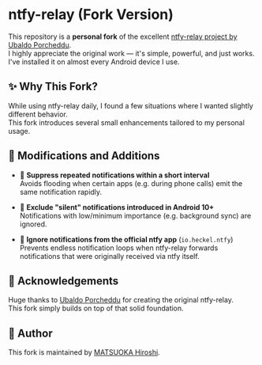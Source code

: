 # ntfy-relay (Fork Version)

This repository is a **personal fork** of the excellent [ntfy-relay project by Ubaldo Porcheddu](https://github.com/eja-dev/ntfy-relay).  
I highly appreciate the original work — it's simple, powerful, and just works. I've installed it on almost every Android device I use.

## ✨ Why This Fork?

While using ntfy-relay daily, I found a few situations where I wanted slightly different behavior.  
This fork introduces several small enhancements tailored to my personal usage.

## 🔧 Modifications and Additions

- 🔄 **Suppress repeated notifications within a short interval**  
  Avoids flooding when certain apps (e.g. during phone calls) emit the same notification rapidly.

- 🔕 **Exclude "silent" notifications introduced in Android 10+**  
  Notifications with low/minimum importance (e.g. background sync) are ignored.

- 🔁 **Ignore notifications from the official ntfy app** (`io.heckel.ntfy`)  
  Prevents endless notification loops when ntfy-relay forwards notifications that were originally received via ntfy itself.

## 🙏 Acknowledgements

Huge thanks to [Ubaldo Porcheddu](https://github.com/eja-dev) for creating the original ntfy-relay.  
This fork simply builds on top of that solid foundation.

## 👤 Author

This fork is maintained by [MATSUOKA Hiroshi](https://github.com/matsuoka).
